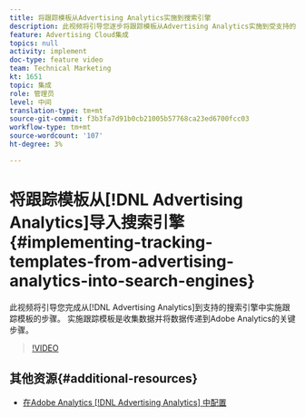 ```yaml
---
title: 将跟踪模板从Advertising Analytics实施到搜索引擎
description: 此视频将引导您逐步将跟踪模板从Advertising Analytics实施到受支持的搜索引擎中。 实施跟踪模板是收集数据并将数据传递到Adobe Analytics的关键步骤。
feature: Advertising Cloud集成
topics: null
activity: implement
doc-type: feature video
team: Technical Marketing
kt: 1651
topic: 集成
role: 管理员
level: 中间
translation-type: tm+mt
source-git-commit: f3b3fa7d91b0cb21005b57768ca23ed6700fcc03
workflow-type: tm+mt
source-wordcount: '107'
ht-degree: 3%

---
```



# 将跟踪模板从[!DNL Advertising Analytics]导入搜索引擎{#implementing-tracking-templates-from-advertising-analytics-into-search-engines}

此视频将引导您完成从[!DNL Advertising Analytics]到支持的搜索引擎中实施跟踪模板的步骤。 实施跟踪模板是收集数据并将数据传递到Adobe Analytics的关键步骤。

>[!VIDEO](https://video.tv.adobe.com/v/23120/?quality=12)

## 其他资源{#additional-resources}

* [在Adobe Analytics [!DNL Advertising Analytics] 中配置](https://helpx.adobe.com/analytics/kt/using/advertising-analytics-feature-video-configure.html)
